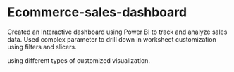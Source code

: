 # Ecommerce-sales-dashboard
Created an Interactive dashboard using Power BI to track and analyze sales data.
Used complex parameter to drill down in worksheet customization using filters and slicers.

using different types of customized visualization.
